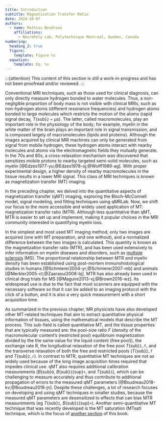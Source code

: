 ```yaml
---
title: Introduction
subtitle: Magnetization Transfer Ratio
date: 2024-10-07
authors:
  - name: Mathieu Boudreau
    affiliations:
      - NeuroPoly Lab, Polytechnique Montreal, Quebec, Canada
numbering:
  heading_2: true
  figure:
    template: Figure %s
  equation:
    template: Eq. %s
---
```


:::{attention}
This content of this section is still a work-in-progress and has not been proofread and/or reviewed.
:::


Conventional MRI techniques, such as those used for clinical diagnosis, can only directly measure hydrogen bonded to water molecules. Thus, a non-negligible proportion of body mass is not visible with clinical MRIs, such as non-hydrogen atoms (different resonance frequencies) and hydrogen atoms bonded to large molecules which restricts the motion of the atoms (rapid signal decay, _T_{sub}`2` ~ μs). The latter, called macromolecules, play an important role in the physiology of the body; for example, myelin in the white matter of the brain plays an important role in signal transmission, and is composed largely of macromolecules (lipids and proteins). Although the images acquired by clinical MRI machines can only be generated from signal from mobile hydrogen, these hydrogen atoms interact with nearby molecules and atoms via the electromagnetic fields they mutually generate. In the 70s and 80s, a cross-relaxation mechanism was discovered that sensitizes mobile protons to nearby targeted semi-solid molecules, such as myelin [@Edzes1977-yu;@Edzes1978-oj;@Wolff1989-ag]. With proper experimental design, a higher density of nearby macromolecules in the tissue results in a lower MRI signal. This class of MRI techniques is known as magnetization transfer (MT) imaging.

In the preceding chapter, we delved into the quantitative aspects of magnetization transfer (qMT) imaging, exploring the Bloch-McConnell model, signal modeling, and fitting techniques using qMRLab. Now, we shift our focus to the more accessible and widely used application of MT: magnetization transfer ratio (MTR). Although less quantitative than qMT, MTR is easier to set up and implement, making it popular choices in the MRI community interested in quantifying myelin loss.

In the simplest and most used MT imaging method, only two images are acquired (one with MT preparation, and one without), and a normalized difference between the two images is calculated. This quantity is known as the magnetization transfer ratio (MTR), and has been used extensively to infer information on myelin diseases and disorders, such as [multiple sclerosis](wiki:Multiple_sclerosis) (MS). The proportional relationship between MTR and myelin density has been established using post-mortem immunohistological studies in humans [@Schmierer2004-yr;@Schmierer2007-mb] and animals [@Merkler2005-ct;@Zaaraoui2008-bj]. MTR has also already been used in clinical drug trials for MS [@Maguire2013-vj;@Brown2016-wz]. Its widespread use is due to the fact that most scanners are equipped with the necessary software so that it can be added to an imaging protocol with the click of a button, and it is also a very quick measurement with a short acquisition time.

As summarized in the previous chapter, MR physicists have also developed other MT-related techniques that aim to extract quantitative physical information of tissues, using the mathematical models that describe the MT process. This sub-field is called quantitative MT, and the tissue properties that are typically measured are: the pool-size ratio _F_ (density of the macromolecular content’s (restricted pool) equilibrium magnetization divided by the the same value for the liquid content (free pool)), the exchange rate R, the longitudinal relaxation of the free pool _T_{sub}`1,f`, and the transverse relaxation of both the free and restricted pools (_T_{sub}`2,f` and _T_{sub}`2,r`). In contrast to MTR, quantitative MT techniques are not as widely used because of the long image acquisition times required that impedes clinical use. qMT also requires additional calibration measurements (_B_{sub}`0`, _B_{sub}`1`{sup}`+`, and _T_{sub}`1`), which can be challenging to measure accurately and thus contribute to additional propagation of errors to the measured qMT parameters [@Boudreau2018-kv;@Boudreau2018-jn]. Despite these challenges, a lot of research focuses on developing and using qMT techniques in smaller studies, because the measured qMT parameters are desensitized to effects that can bias MTR measurements (eg _T_{sub}`1`, _B_{sub}`1`{sup}`+`). Another semi-quantitative MT technique that was recently developed is the MT saturation (MTsat) technique, which is the focus of [another section](#mtsatIntro) of this book. 
